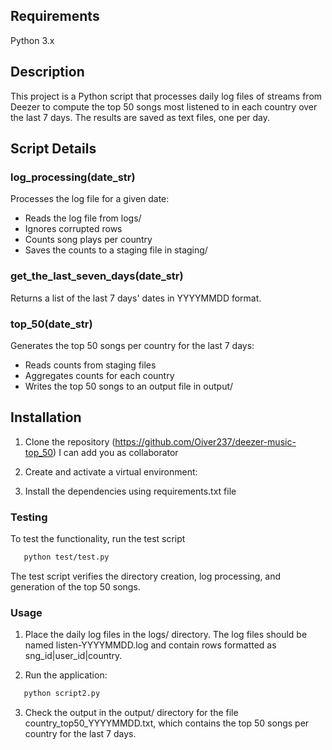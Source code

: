 ## Requirements
Python 3.x

## Description
This project is a Python script that processes daily log files of streams from Deezer to compute the top 50 songs most listened to in each country over the last 7 days. The results are saved as text files, one per day.

## Script Details
### log_processing(date_str)
Processes the log file for a given date:
- Reads the log file from logs/
- Ignores corrupted rows
- Counts song plays per country
- Saves the counts to a staging file in staging/

### get_the_last_seven_days(date_str)
Returns a list of the last 7 days' dates in YYYYMMDD format.

### top_50(date_str)
Generates the top 50 songs per country for the last 7 days:
- Reads counts from staging files
- Aggregates counts for each country
- Writes the top 50 songs to an output file in output/

## Installation
1. Clone the repository (https://github.com/Oiver237/deezer-music-top_50)
I can add you as collaborator

2. Create and activate a virtual environment:

3. Install the dependencies using requirements.txt file

### Testing
To test the functionality, run the test script 
 ```sh
    python test/test.py
```
The test script verifies the directory creation, log processing, and generation of the top 50 songs.

### Usage
1. Place the daily log files in the logs/ directory. The log files should be named listen-YYYYMMDD.log and contain rows formatted as sng_id|user_id|country.

2. Run the application:
 ```sh
    python script2.py
```

3. Check the output in the output/ directory for the file country_top50_YYYYMMDD.txt, which contains the top 50 songs per country for the last 7 days.
